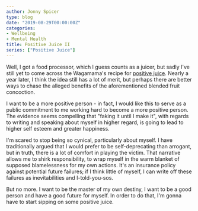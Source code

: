 ```yaml
---
author: Jonny Spicer
type: blog
date: "2019-08-29T00:00:00Z"
categories:
- Wellbeing
- Mental Health
title: Positive Juice II
series: ["Positive Juice"]
---
```

Well, I got a food processor, which I guess counts as a juicer, but sadly I've still yet to come across the Wagamama's recipe for
[positive juice](/blog/positive-juice). Nearly a year later, I think the idea still has a lot of merit, but perhaps
there are better ways to chase the alleged benefits of the aforementioned blended fruit concoction.

I want to be a more positive person - in fact, I would like this to serve as a public commitment to me working hard to become a more
positive person. The evidence seems compelling that "faking it until I make it", with regards to writing and speaking about myself
in higher regard, is going to lead to higher self esteem and greater happiness.

I'm scared to stop being so cynical, particularly about myself. I have traditionally argued that I would prefer to be self-deprecating than arrogant, but in truth, there is a lot of comfort in playing the victim. That narrative allows
me to shirk responsibility, to wrap myself in the warm blanket of supposed blamelessness for my own actions. It's an insurance
policy against potential future failures; if I think little of myself, I can write off these failures as inevitabilities and I-told-you-sos.

But no more. I want to be the master of my own destiny, I want to be a good person and have a good future for myself. In order to
do that, I'm gonna have to start sipping on some positive juice.
